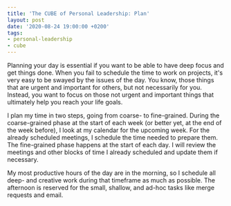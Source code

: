 ```yaml
---
title: 'The CUBE of Personal Leadership: Plan'
layout: post
date: '2020-08-24 19:00:00 +0200'
tags:
- personal-leadership
- cube
---
```


Planning your day is essential if you want to be able to have deep focus and get things done. When you fail to schedule the time to work on projects, it's very easy to be swayed by the issues of the day. You know, those things that are urgent and important for others, but not necessarily for you. Instead, you want to focus on those not urgent and important things that ultimately help you reach your life goals.

I plan my time in two steps, going from coarse- to fine-grained. During the coarse-grained phase at the start of each week (or better yet, at the end of the week before), I look at my calendar for the upcoming week. For the already scheduled meetings, I schedule the time needed to prepare them. The fine-grained phase happens at the start of each day. I will review the meetings and other blocks of time I already scheduled and update them if necessary.

My most productive hours of the day are in the morning, so I schedule all deep- and creative work during that timeframe as much as possible. The afternoon is reserved for the small, shallow, and ad-hoc tasks like merge requests and email.
